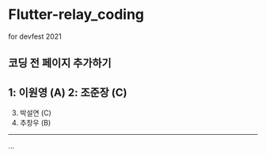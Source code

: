 # Flutter-relay_coding
for devfest 2021

## 코딩 전 페이지 추가하기
1: 이원영 (A)
2: 조준장 (C)
---------
3. 박설연 (C)
4. 추창우 (B)
---------
...

